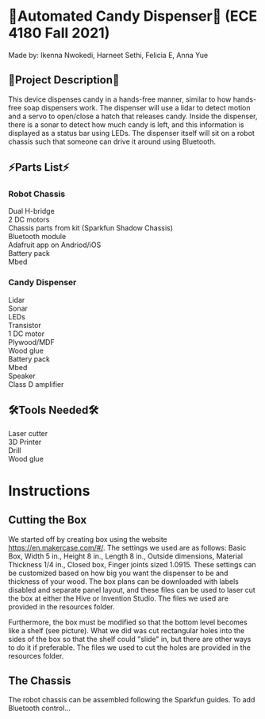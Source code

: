 # 🍭Automated Candy Dispenser🍬 (ECE 4180 Fall 2021)
Made by: Ikenna Nwokedi, Harneet Sethi, Felicia E, Anna Yue

## 🍫Project Description🍫
This device dispenses candy in a hands-free manner, similar to how hands-free soap dispensers work. The dispenser will use a lidar to detect motion and a servo to open/close a hatch that releases candy. Inside the dispenser, there is a sonar to detect how much candy is left, and this information is displayed as a status bar using LEDs. The dispenser itself will sit on a robot chassis such that someone can drive it around using Bluetooth.

## ⚡Parts List⚡
### Robot Chassis
Dual H-bridge  
2 DC motors  
Chassis parts from kit (Sparkfun Shadow Chassis)  
Bluetooth module  
Adafruit app on Andriod/iOS  
Battery pack  
Mbed  
### Candy Dispenser
Lidar  
Sonar  
LEDs  
Transistor  
1 DC motor  
Plywood/MDF  
Wood glue  
Battery pack  
Mbed  
Speaker  
Class D amplifier  

## 🛠️Tools Needed🛠️
Laser cutter  
3D Printer  
Drill  
Wood glue  

# Instructions
## Cutting the Box
We started off by creating box using the website https://en.makercase.com/#/. The settings we used are as follows: Basic Box, Width 5 in., Height 8 in., Length 8 in., Outside dimensions, Material Thickness 1/4 in., Closed box, Finger joints sized 1.0915. These settings can be customized based on how big you want the dispenser to be and thickness of your wood. The box plans can be downloaded with labels disabled and separate panel layout, and these files can be used to laser cut the box at either the Hive or Invention Studio. The files we used are provided in the resources folder.  

Furthermore, the box must be modified so that the bottom level becomes like a shelf (see picture). What we did was cut rectangular holes into the sides of the box so that the shelf could "slide" in, but there are other ways to do it if preferable. The files we used to cut the holes are provided in the resources folder.  

## The Chassis
The robot chassis can be assembled following the Sparkfun guides. To add Bluetooth control...  
